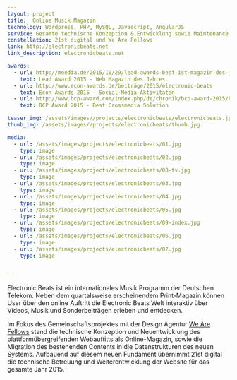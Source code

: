 ```yaml
---
layout: project
title:  Online Musik Magazin
technology: Wordpress, PHP, MySQL, Javascript, AngularJS
service: Gesamte technische Konzeption & Entwicklung sowie Maintenance
constellation: 21st digital und We Are Fellows
link: http://electronicbeats.net
link_description: electronicbeats.net

awards:
  - url: http://meedia.de/2015/10/29/lead-awards-beef-ist-magazin-des-jahres-sz-zeitung-des-jahres
    text: Lead Award 2015 - Web Magazin des Jahres
  - url: http://www.econ-awards.de/beiträge/2015/electronic-beats
    text: Econ Awards 2015 - Social-Media-Aktivitäten
  - url: http://www.bcp-award.com/index.php/de/chronik/bcp-award-2015/best-crossmedia-solution
    text: BCP Award 2015 - Best Crossmedia Solution

teaser_img: /assets/images//projects/electronicbeats/electronicbeats.jpg
thumb_img: /assets/images//projects/electronicbeats/thumb.jpg

media:
  - url: /assets/images/projects/electronicbeats/01.jpg
    type: image
  - url: /assets/images/projects/electronicbeats/02.jpg
    type: image
  - url: /assets/images/projects/electronicbeats/08-tv.jpg
    type: image
  - url: /assets/images/projects/electronicbeats/03.jpg
    type: image
  - url: /assets/images/projects/electronicbeats/04.jpg
    type: image
  - url: /assets/images/projects/electronicbeats/05.jpg
    type: image
  - url: /assets/images/projects/electronicbeats/09-index.jpg
    type: image
  - url: /assets/images/projects/electronicbeats/06.jpg
    type: image
  - url: /assets/images/projects/electronicbeats/07.jpg
    type: image


---
```


Electronic Beats ist ein internationales Musik Programm der Deutschen Telekom. Neben dem quartalsweise erscheinendem Print-Magazin können User über den online Auftritt die Electronic Beats Welt interaktiv über Videos, Musik und Sonderbeiträgen erleben und entdecken.

Im Fokus des Gemeinschaftsprojektes mit der Design Agentur [We Are Fellows](http://wearefellows.com/ "We Are Fellows") stand die technische Konzeption und Neuentwicklung des plattformübergreifenden Webauftitts als Online-Magazin, sowie die Migration des bestehenden Contents in die Datenstrukturen des neuen Systems. Aufbauend auf diesem neuen Fundament übernimmt 21st digital die technische Betreuung und Weiterentwicklung der Website für das gesamte Jahr 2015.

